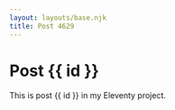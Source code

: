 ```yaml
---
layout: layouts/base.njk
title: Post 4629
---
```


# Post {{ id }}

This is post {{ id }} in my Eleventy project.

